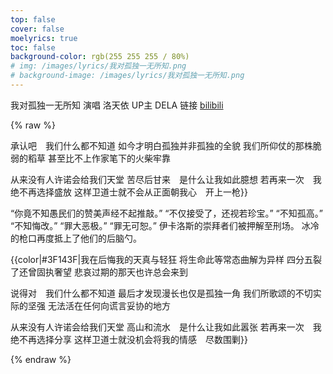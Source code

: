 ```yaml
---
top: false
cover: false
moelyrics: true
toc: false
background-color: rgb(255 255 255 / 80%)
# img: /images/lyrics/我对孤独一无所知.png
# background-image: /images/lyrics/我对孤独一无所知.png
---
```


我对孤独一无所知
演唱  洛天依
UP主  DELA
链接 [bilibili](https://www.bilibili.com/video/av42228720)

{% raw %}
<lyrics hidden>
<poem>
{{color|#3F143F|
是时候来交代你我的罪状
写作少不更事　读作负隅顽抗
以为只要在深夜抑制呼号
便值得登上高台昂首索求嘉奖

承认吧　我们什么都不知道
如今才明白孤独并非孤独的全貌
我们所仰仗的那株脆弱的稻草
甚至比不上作家笔下的火柴牢靠

从来没有人许诺会给我们天堂
苦尽后甘来　是什么让我如此臆想
若再来一次　我绝不再选择盛放
这样卫道士就不会从正面朝我心　开上一枪}}

“你竟不知愚民们的赞美声经不起推敲。”
“不仅接受了，还视若珍宝。”
“不知孤高。”
“不知悔改。”
“罪大恶极。”
“罪无可恕。”
伊卡洛斯的崇拜者们被押解至刑场。
冰冷的枪口再度抵上了他们的后脑勺。

{{color|#3F143F|我在后悔我的天真与轻狂
将生命此等常态曲解为异样
四分五裂了还曾固执奢望
悲哀过期的那天也许总会来到

说得对　我们什么都不知道
最后才发现漫长也仅是孤独一角
我们所歌颂的不切实际的坚强
无法活在任何向谎言妥协的地方

从来没有人许诺会给我们天堂
高山和流水　是什么让我如此嚣张
若再来一次　我绝不再选择分享
这样卫道士就没机会将我的情感　尽数围剿}}
</poem>


</lyrics>
{% endraw %}
